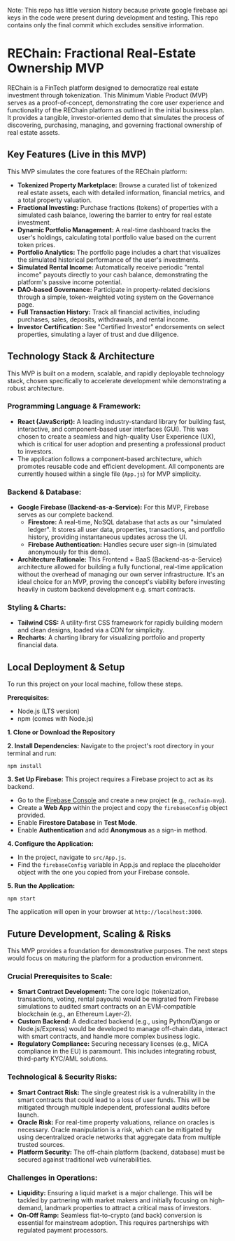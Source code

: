 Note: This repo has little version history because private google firebase api keys in the code were present during development and testing. This repo contains only the final commit which excludes sensitive information.

# REChain: Fractional Real-Estate Ownership MVP

REChain is a FinTech platform designed to democratize real estate investment through tokenization. This Minimum Viable Product (MVP) serves as a proof-of-concept, demonstrating the core user experience and functionality of the REChain platform as outlined in the initial business plan. It provides a tangible, investor-oriented demo that simulates the process of discovering, purchasing, managing, and governing fractional ownership of real estate assets.

## **Key Features (Live in this MVP)**

This MVP simulates the core features of the REChain platform:

* **Tokenized Property Marketplace:** Browse a curated list of tokenized real estate assets, each with detailed information, financial metrics, and a total property valuation.
* **Fractional Investing:** Purchase fractions (tokens) of properties with a simulated cash balance, lowering the barrier to entry for real estate investment.
* **Dynamic Portfolio Management:** A real-time dashboard tracks the user's holdings, calculating total portfolio value based on the current token prices.
* **Portfolio Analytics:** The portfolio page includes a chart that visualizes the simulated historical performance of the user's investments.
* **Simulated Rental Income:** Automatically receive periodic "rental income" payouts directly to your cash balance, demonstrating the platform's passive income potential.
* **DAO-based Governance:** Participate in property-related decisions through a simple, token-weighted voting system on the Governance page.
* **Full Transaction History:** Track all financial activities, including purchases, sales, deposits, withdrawals, and rental income.
* **Investor Certification:** See "Certified Investor" endorsements on select properties, simulating a layer of trust and due diligence.

## **Technology Stack & Architecture**

This MVP is built on a modern, scalable, and rapidly deployable technology stack, chosen specifically to accelerate development while demonstrating a robust architecture.

### **Programming Language & Framework:**

* **React (JavaScript):** A leading industry-standard library for building fast, interactive, and component-based user interfaces (GUI). This was chosen to create a seamless and high-quality User Experience (UX), which is critical for user adoption and presenting a professional product to investors.
* The application follows a component-based architecture, which promotes reusable code and efficient development. All components are currently housed within a single file (`App.js`) for MVP simplicity.

### **Backend & Database:**

* **Google Firebase (Backend-as-a-Service):** For this MVP, Firebase serves as our complete backend.
    * **Firestore:** A real-time, NoSQL database that acts as our "simulated ledger". It stores all user data, properties, transactions, and portfolio history, providing instantaneous updates across the UI.
    * **Firebase Authentication:** Handles secure user sign-in (simulated anonymously for this demo).
* **Architecture Rationale:** This Frontend + BaaS (Backend-as-a-Service) architecture allowed for building a fully functional, real-time application without the overhead of managing our own server infrastructure. It's an ideal choice for an MVP, proving the concept's viability before investing heavily in custom backend development e.g. smart contracts.

### **Styling & Charts:**

* **Tailwind CSS:** A utility-first CSS framework for rapidly building modern and clean designs, loaded via a CDN for simplicity.
* **Recharts:** A charting library for visualizing portfolio and property financial data.

## **Local Deployment & Setup**

To run this project on your local machine, follow these steps.

**Prerequisites:**

* Node.js (LTS version)
* npm (comes with Node.js)

**1. Clone or Download the Repository**

**2. Install Dependencies:**
Navigate to the project's root directory in your terminal and run:
```
npm install
```
**3. Set Up Firebase:**
This project requires a Firebase project to act as its backend.

* Go to the [Firebase Console](https://console.firebase.google.com/) and create a new project (e.g., `rechain-mvp`).
* Create a **Web App** within the project and copy the `firebaseConfig` object provided.
* Enable **Firestore Database** in **Test Mode**.
* Enable **Authentication** and add **Anonymous** as a sign-in method.

**4. Configure the Application:**

* In the project, navigate to `src/App.js`.
* Find the `firebaseConfig` variable in App.js and replace the placeholder object with the one you copied from your Firebase console.

**5. Run the Application:**
```
npm start
```
The application will open in your browser at `http://localhost:3000`.

## **Future Development, Scaling & Risks**

This MVP provides a foundation for demonstrative purposes. The next steps would focus on maturing the platform for a production environment.

### **Crucial Prerequisites to Scale:**

* **Smart Contract Development:** The core logic (tokenization, transactions, voting, rental payouts) would be migrated from Firebase simulations to audited smart contracts on an EVM-compatible blockchain (e.g., an Ethereum Layer-2).
* **Custom Backend:** A dedicated backend (e.g., using Python/Django or Node.js/Express) would be developed to manage off-chain data, interact with smart contracts, and handle more complex business logic.
* **Regulatory Compliance:** Securing necessary licenses (e.g., MiCA compliance in the EU) is paramount. This includes integrating robust, third-party KYC/AML solutions.

### **Technological & Security Risks:**

* **Smart Contract Risk:** The single greatest risk is a vulnerability in the smart contracts that could lead to a loss of user funds. This will be mitigated through multiple independent, professional audits before launch.
* **Oracle Risk:** For real-time property valuations, reliance on oracles is necessary. Oracle manipulation is a risk, which can be mitigated by using decentralized oracle networks that aggregate data from multiple trusted sources.
* **Platform Security:** The off-chain platform (backend, database) must be secured against traditional web vulnerabilities.

### **Challenges in Operations:**

* **Liquidity:** Ensuring a liquid market is a major challenge. This will be tackled by partnering with market makers and initially focusing on high-demand, landmark properties to attract a critical mass of investors.
* **On-Off Ramp:** Seamless fiat-to-crypto (and back) conversion is essential for mainstream adoption. This requires partnerships with regulated payment processors.
